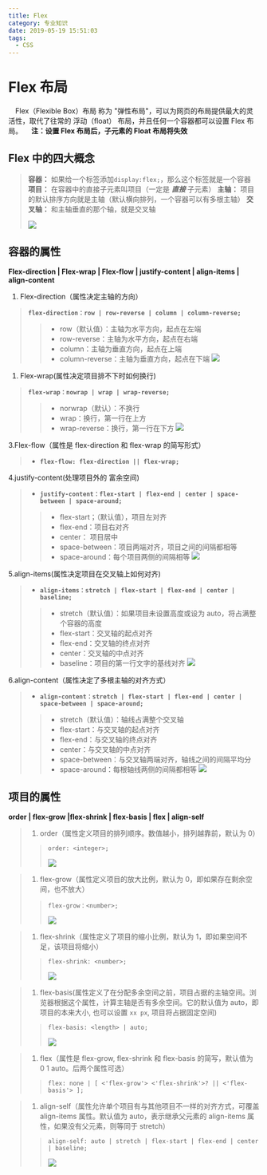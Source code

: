 ```yaml
---
title: Flex
category: 专业知识
date: 2019-05-19 15:51:03
tags: 
  - CSS
---
```

# Flex 布局

 Flex（Flexible Box）布局 称为 "弹性布局"，可以为网页的布局提供最大的灵活性，取代了往常的 浮动（float） 布局，并且任何一个容器都可以设置 Flex 布局。
 **注：设置 Flex 布局后，子元素的 Float 布局将失效**

## Flex 中的四大概念

> **容器：** 如果给一个标签添加`display:flex;`，那么这个标签就是一个容器
> **项目：** 在容器中的直接子元素叫项目（一定是 _**直接**_ 子元素）
> **主轴：** 项目的默认排序方向就是主轴（默认横向排列，一个容器可以有多根主轴）
> **交叉轴：** 和主轴垂直的那个轴，就是交叉轴
> 
> ![](https://gitee.com/git_fanjunyang/juejin/raw/master/images/Flex_%E5%B8%83%E5%B1%80%E6%95%99%E7%A8%8B_1.png)

## 容器的属性

**Flex-direction | Flex-wrap | Flex-flow | justify-content | align-items | align-content**

1.  Flex-direction（属性决定主轴的方向）

> **`flex-direction：row | row-reverse | column | column-reverse;`**
> 
> > *   row（默认值）：主轴为水平方向，起点在左端
> > *   row-reverse：主轴为水平方向，起点在右端
> > *   column：主轴为垂直方向，起点在上端
> > *   column-reverse：主轴为垂直方向，起点在下端 ![](https://gitee.com/git_fanjunyang/juejin/raw/master/images/Flex_%E5%B8%83%E5%B1%80%E6%95%99%E7%A8%8B_2.png)

1.  Flex-wrap(属性决定项目排不下时如何换行)

> **`flex-wrap：nowrap | wrap | wrap-reverse;`**
> 
> > *   norwrap（默认）：不换行
> > *   wrap：换行，第一行在上方
> > *   wrap-reverse：换行，第一行在下方
> >     ![](https://gitee.com/git_fanjunyang/juejin/raw/master/images/Flex_%E5%B8%83%E5%B1%80%E6%95%99%E7%A8%8B_3.png)

3.Flex-flow（属性是 flex-direction 和 flex-wrap 的简写形式）

> *   **`flex-flow: flex-direction || flex-wrap;`**

4.justify-content(处理项目外的 富余空间)

> *   **`justify-content：flex-start | flex-end | center | space-between | space-around;`**
> 
> > *   flex-start；（默认值），项目左对齐
> > *   flex-end：项目右对齐
> > *   center： 项目居中
> > *   space-between：项目两端对齐，项目之间的间隔都相等
> > *   space-around：每个项目两侧的间隔相等
> >     ![](https://gitee.com/git_fanjunyang/juejin/raw/master/images/Flex_%E5%B8%83%E5%B1%80%E6%95%99%E7%A8%8B_4.png)

5.align-items(属性决定项目在交叉轴上如何对齐)

> *   **`align-items：stretch | flex-start | flex-end | center | baseline;`**
> 
> > *   stretch（默认值）：如果项目未设置高度或设为 auto，将占满整个容器的高度
> > *   flex-start：交叉轴的起点对齐
> > *   flex-end：交叉轴的终点对齐
> > *   center：交叉轴的中点对齐
> > *   baseline：项目的第一行文字的基线对齐
> >     ![](https://gitee.com/git_fanjunyang/juejin/raw/master/images/Flex_%E5%B8%83%E5%B1%80%E6%95%99%E7%A8%8B_5.png)

6.align-content（属性决定了多根主轴的对齐方式）

> *   **`align-content：stretch | flex-start | flex-end | center | space-between | space-around;`**
> 
> > *   stretch（默认值）：轴线占满整个交叉轴
> > *   flex-start：与交叉轴的起点对齐
> > *   flex-end：与交叉轴的终点对齐
> > *   center：与交叉轴的中点对齐
> > *   space-between：与交叉轴两端对齐，轴线之间的间隔平均分
> > *   space-around：每根轴线两侧的间隔都相等 ![](https://gitee.com/git_fanjunyang/juejin/raw/master/images/Flex_%E5%B8%83%E5%B1%80%E6%95%99%E7%A8%8B_6.png)

## 项目的属性

**order | flex-grow |flex-shrink | flex-basis | flex | align-self**

> 1.  order（属性定义项目的排列顺序。数值越小，排列越靠前，默认为 0）
> 
> > `order: <integer>;`
> > 
> > ![](https://gitee.com/git_fanjunyang/juejin/raw/master/images/Flex_%E5%B8%83%E5%B1%80%E6%95%99%E7%A8%8B_7.png)

> 1.  flex-grow（属性定义项目的放大比例，默认为 0，即如果存在剩余空间，也不放大）
> 
> > `flex-grow：<number>;`
> > 
> > ![](https://gitee.com/git_fanjunyang/juejin/raw/master/images/Flex_%E5%B8%83%E5%B1%80%E6%95%99%E7%A8%8B_8.png)

> 1.  flex-shrink（属性定义了项目的缩小比例，默认为 1，即如果空间不足，该项目将缩小）
> 
> > `flex-shrink: <number>;`
> > 
> > ![](https://gitee.com/git_fanjunyang/juejin/raw/master/images/Flex_%E5%B8%83%E5%B1%80%E6%95%99%E7%A8%8B_9.png)

> 1.  flex-basis(属性定义了在分配多余空间之前，项目占据的主轴空间。浏览器根据这个属性，计算主轴是否有多余空间。它的默认值为 auto，即项目的本来大小, 也可以设置 `xx px`, 项目将占据固定空间)
> 
> > `flex-basis: <length> | auto;`
> > 
> > ![](https://gitee.com/git_fanjunyang/juejin/raw/master/images/Flex_%E5%B8%83%E5%B1%80%E6%95%99%E7%A8%8B_10.png)

> 1.  flex（属性是 flex-grow, flex-shrink 和 flex-basis 的简写，默认值为 0 1 auto。后两个属性可选）
> 
> > `flex: none | [ <'flex-grow'> <'flex-shrink'>? || <'flex-basis'> ];`

> 1.  align-self（属性允许单个项目有与其他项目不一样的对齐方式，可覆盖 align-items 属性。默认值为 auto，表示继承父元素的 align-items 属性，如果没有父元素，则等同于 stretch）
> 
> > `align-self: auto | stretch | flex-start | flex-end | center | baseline;`
> > 
> > ![](https://gitee.com/git_fanjunyang/juejin/raw/master/images/Flex_%E5%B8%83%E5%B1%80%E6%95%99%E7%A8%8B_11.png)